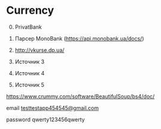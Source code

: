 # Currency

0) PrivatBank

1) Парсер MonoBank (https://api.monobank.ua/docs/)
2) http://vkurse.dp.ua/
3) Источник 3
4) Источник 4
5) Источник 5

https://www.crummy.com/software/BeautifulSoup/bs4/doc/

email testtestapp454545@gmail.com

password qwerty123456qwerty
